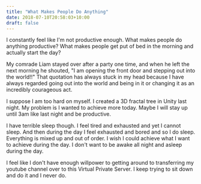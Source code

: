 ```yaml
---
title: "What Makes People Do Anything"
date: 2018-07-10T20:58:03+10:00
draft: false
---
```


I constantly feel like I'm not productive enough. What makes people do anything productive? What makes people get put of bed in the morning and actually start the day?

My comrade Liam stayed over after a party one time, and when he left the next morning he shouted, "I am opening the front door and stepping out into the world!!" That quotation has always stuck in my head because I have always regarded going out into the world and being in it or changing it as an incredibly courageous act.

I suppose I am too hard on myself. I created a 3D fractal tree in Unity last night. My problem is I wanted to achieve more today. Maybe I will stay up until 3am like last night and be productive.

I have terrible sleep though. I feel tired and exhausted and yet I cannot sleep. And then during the day I feel exhausted and bored and so I do sleep. Everything is mixed up and out of order. I wish I could achieve what I want to achieve during the day. I don't want to be awake all night and asleep during the day. 

I feel like I don't have enough willpower to getting around to transferring my youtube channel over to this Virtual Private Server. I keep trying to sit down and do it and I never do.